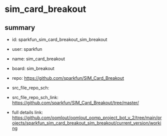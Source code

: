 # sim_card_breakout
 
## summary 
* id: sparkfun_sim_card_breakout_sim_breakout
* user: sparkfun
* name: sim_card_breakout
* board: sim_breakout
* repo: https://github.com/sparkfun/SIM_Card_Breakout



* src_file_repo_sch: 
* src_file_repo_sch_link: https://github.com/sparkfun/SIM_Card_Breakout/tree/master/
* full details link: https://github.com/oomlout/oomlout_oomp_project_bot_v_2/tree/main/projects/sparkfun_sim_card_breakout_sim_breakout/current_version/working  







